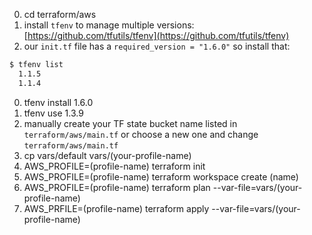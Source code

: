 0. cd terraform/aws
0. install `tfenv` to manage multiple versions: [https://github.com/tfutils/tfenv](https://github.com/tfutils/tfenv)
0. our `init.tf` file has a `required_version = "1.6.0"` so install that:

```bash
$ tfenv list
  1.1.5
  1.1.4
```

0. tfenv install 1.6.0
0. tfenv use 1.3.9
0. manually create your TF state bucket name listed in `terraform/aws/main.tf` or choose a new one and change `terraform/aws/main.tf`
0. cp vars/default vars/(your-profile-name)
0. AWS_PROFILE=(profile-name) terraform init
0. AWS_PROFILE=(profile-name) terraform workspace create (name)
0. AWS_PROFILE=(profile-name) terraform plan --var-file=vars/(your-profile-name)
0. AWS_PRFILE=(profile-name) terraform apply --var-file=vars/(your-profile-name)
